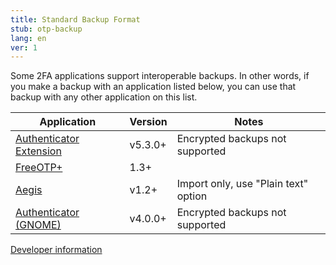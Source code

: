 ```yaml
---
title: Standard Backup Format
stub: otp-backup
lang: en
ver: 1
---
```


Some 2FA applications support interoperable backups. In other words, if you make a backup with an application listed below, you can use that backup with any other application on this list.

| Application                                                                              | Version | Notes                                |
| ---------------------------------------------------------------------------------------- | ------- | ------------------------------------ |
| [Authenticator Extension](https://authenticator.cc)                                      | v5.3.0+ | Encrypted backups not supported      |
| [FreeOTP+](https://github.com/helloworld1/FreeOTPPlus)                                   | 1.3+    |                                      |
| [Aegis](https://getaegis.app/)                                                           | v1.2+   | Import only, use "Plain text" option |
| [Authenticator (GNOME)](https://flathub.org/apps/details/com.belmoussaoui.Authenticator) | v4.0.0+ | Encrypted backups not supported      | {: .table .table-striped} 

[Developer information](otp-backup-developer)